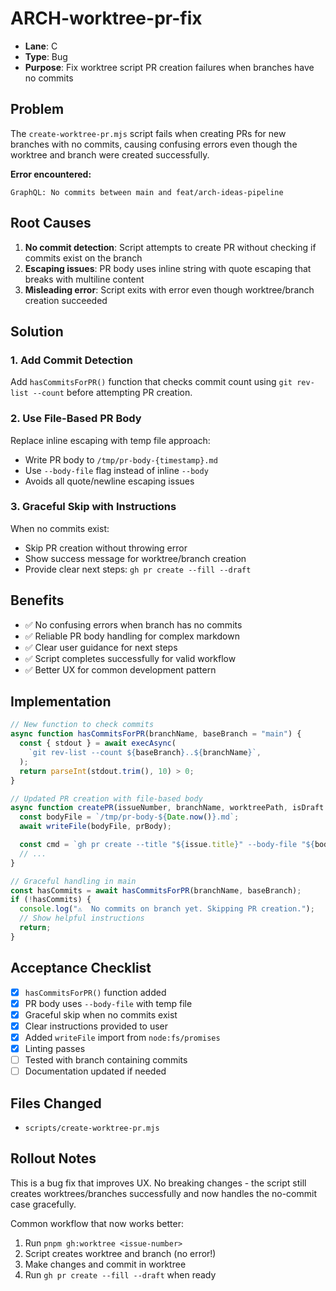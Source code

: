 # ARCH-worktree-pr-fix

- **Lane**: C
- **Type**: Bug
- **Purpose**: Fix worktree script PR creation failures when branches have no commits

## Problem

The `create-worktree-pr.mjs` script fails when creating PRs for new branches with no commits, causing confusing errors even though the worktree and branch were created successfully.

**Error encountered:**

```
GraphQL: No commits between main and feat/arch-ideas-pipeline
```

## Root Causes

1. **No commit detection**: Script attempts to create PR without checking if commits exist on the branch
2. **Escaping issues**: PR body uses inline string with quote escaping that breaks with multiline content
3. **Misleading error**: Script exits with error even though worktree/branch creation succeeded

## Solution

### 1. Add Commit Detection

Add `hasCommitsForPR()` function that checks commit count using `git rev-list --count` before attempting PR creation.

### 2. Use File-Based PR Body

Replace inline escaping with temp file approach:

- Write PR body to `/tmp/pr-body-{timestamp}.md`
- Use `--body-file` flag instead of inline `--body`
- Avoids all quote/newline escaping issues

### 3. Graceful Skip with Instructions

When no commits exist:

- Skip PR creation without throwing error
- Show success message for worktree/branch creation
- Provide clear next steps: `gh pr create --fill --draft`

## Benefits

- ✅ No confusing errors when branch has no commits
- ✅ Reliable PR body handling for complex markdown
- ✅ Clear user guidance for next steps
- ✅ Script completes successfully for valid workflow
- ✅ Better UX for common development pattern

## Implementation

```javascript
// New function to check commits
async function hasCommitsForPR(branchName, baseBranch = "main") {
  const { stdout } = await execAsync(
    `git rev-list --count ${baseBranch}..${branchName}`,
  );
  return parseInt(stdout.trim(), 10) > 0;
}

// Updated PR creation with file-based body
async function createPR(issueNumber, branchName, worktreePath, isDraft = true) {
  const bodyFile = `/tmp/pr-body-${Date.now()}.md`;
  await writeFile(bodyFile, prBody);

  const cmd = `gh pr create --title "${issue.title}" --body-file "${bodyFile}" ...`;
  // ...
}

// Graceful handling in main
const hasCommits = await hasCommitsForPR(branchName, baseBranch);
if (!hasCommits) {
  console.log("⚠️  No commits on branch yet. Skipping PR creation.");
  // Show helpful instructions
  return;
}
```

## Acceptance Checklist

- [x] `hasCommitsForPR()` function added
- [x] PR body uses `--body-file` with temp file
- [x] Graceful skip when no commits exist
- [x] Clear instructions provided to user
- [x] Added `writeFile` import from `node:fs/promises`
- [x] Linting passes
- [ ] Tested with branch containing commits
- [ ] Documentation updated if needed

## Files Changed

- `scripts/create-worktree-pr.mjs`

## Rollout Notes

This is a bug fix that improves UX. No breaking changes - the script still creates worktrees/branches successfully and now handles the no-commit case gracefully.

Common workflow that now works better:

1. Run `pnpm gh:worktree <issue-number>`
2. Script creates worktree and branch (no error!)
3. Make changes and commit in worktree
4. Run `gh pr create --fill --draft` when ready
